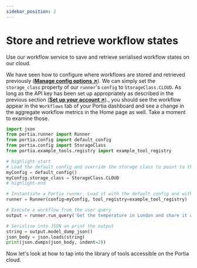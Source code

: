 ```yaml
---
sidebar_position: 2
---
```


# Store and retrieve workflow states
Use our workflow service to save and retrieve serialised workflow states on our cloud.

We have seen how to configure where workflows are stored and retrieved previously (<a href="/product/Plan%20and%20run%20workflows/Manage%20config%20options" target="_blank">**Manage config options ↗**</a>). We can simply set the `storage_class` property of our `runner`'s `config` to `StorageClass.CLOUD`. As long as the API key has been set up appropriately as described in the previous section (<a href="product/Use%20Portia%20tools%20and%20workflow%20service/Set%20up%20your%20account" target="_blank">**Set up your account ↗**</a>)., you should see the workflow appear in the `Workflows` tab of your Portia dashboard and see a change in the aggregate workflow metrics in the Home page as well. Take a moment to examine those.
```python title="main.py"
import json
from portia.runner import Runner
from portia.config import default_config
from portia.config import StorageClass
from portia.example_tools.registry import example_tool_registry

# highlight-start
# Load the default config and override the storage class to point to the Portia cloud
myConfig = default_config()
myConfig.storage_class = StorageClass.CLOUD
# highlight-end

# Instantiate a Portia runner. Load it with the default config and with the simple tool above.
runner = Runner(config=myConfig, tool_registry=example_tool_registry)

# Execute a workflow from the user query
output = runner.run_query('Get the temperature in London and share it with a light joke')

# Serialise into JSON an print the output
string = output.model_dump_json()
json_body = json.loads(string)
print(json.dumps(json_body, indent=2))
```

Now let's look at how to tap into the library of tools accessible on the Portia cloud.